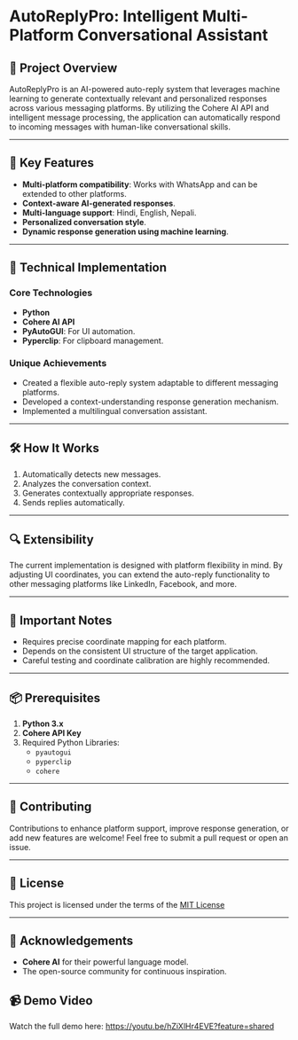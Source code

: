 # AutoReplyPro: Intelligent Multi-Platform Conversational Assistant

## 🚀 Project Overview
AutoReplyPro is an AI-powered auto-reply system that leverages machine learning to generate contextually relevant and personalized responses across various messaging platforms. By utilizing the Cohere AI API and intelligent message processing, the application can automatically respond to incoming messages with human-like conversational skills.

---

## 🌟 Key Features
- **Multi-platform compatibility**: Works with WhatsApp and can be extended to other platforms.
- **Context-aware AI-generated responses**.
- **Multi-language support**: Hindi, English, Nepali.
- **Personalized conversation style**.
- **Dynamic response generation using machine learning**.

---

## 🔧 Technical Implementation

### Core Technologies
- **Python**
- **Cohere AI API**
- **PyAutoGUI**: For UI automation.
- **Pyperclip**: For clipboard management.

### Unique Achievements
- Created a flexible auto-reply system adaptable to different messaging platforms.
- Developed a context-understanding response generation mechanism.
- Implemented a multilingual conversation assistant.

---

## 🛠 How It Works
1. Automatically detects new messages.
2. Analyzes the conversation context.
3. Generates contextually appropriate responses.
4. Sends replies automatically.

---

## 🔍 Extensibility
The current implementation is designed with platform flexibility in mind. By adjusting UI coordinates, you can extend the auto-reply functionality to other messaging platforms like LinkedIn, Facebook, and more.

---

## 🚨 Important Notes
- Requires precise coordinate mapping for each platform.
- Depends on the consistent UI structure of the target application.
- Careful testing and coordinate calibration are highly recommended.

---

## 📦 Prerequisites

1. **Python 3.x**
2. **Cohere API Key**
3. Required Python Libraries:
   - `pyautogui`
   - `pyperclip`
   - `cohere`

---

## 🤝 Contributing
Contributions to enhance platform support, improve response generation, or add new features are welcome! Feel free to submit a pull request or open an issue.

---

## 📄 License
This project is licensed under the terms of the [MIT License](LICENSE)

---

## 🙏 Acknowledgements
- **Cohere AI** for their powerful language model.
- The open-source community for continuous inspiration.

## 📹 Demo Video

Watch the full demo here:
https://youtu.be/hZiXlHr4EVE?feature=shared

